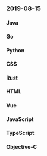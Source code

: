 ### 2019-08-15

#### Java

#### Go

#### Python

#### CSS

#### Rust

#### HTML

#### Vue

#### JavaScript

#### TypeScript

#### Objective-C
